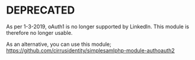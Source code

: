 # DEPRECATED

As per 1-3-2019, oAuth1 is no longer supported by LinkedIn. This module is therefore no longer usable.

As an alternative, you can use this module;  https://github.com/cirrusidentity/simplesamlphp-module-authoauth2
